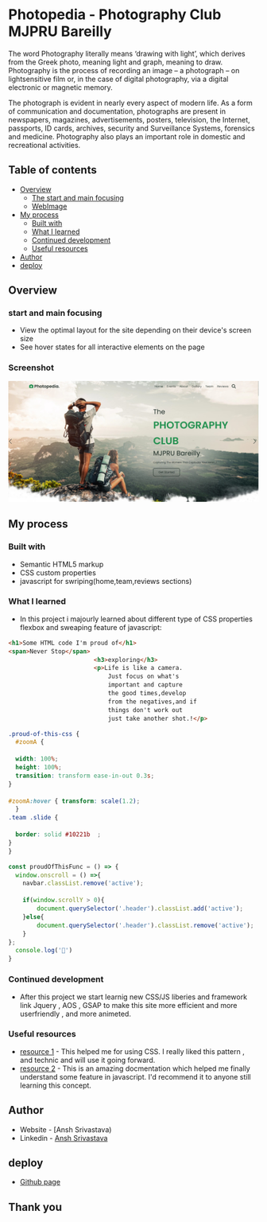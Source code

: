 # Photopedia - Photography Club MJPRU Bareilly
The word Photography literally means ‘drawing with light’, which derives from the Greek photo, meaning light and graph, meaning to draw. Photography is the process of recording an image – a photograph – on lightsensitive film or, in the case of digital photography, via a digital electronic or magnetic memory.

The photograph is evident in nearly every aspect of modern life. As a form of communication and documentation, photographs are present in newspapers, magazines, advertisements, posters, television, the Internet, passports, ID cards, archives, security and Surveillance Systems, forensics and medicine. Photography also plays an important role in domestic and recreational activities.


## Table of contents

- [Overview](#overview)
  - [The start and main focusing](#the-start)
  - [WebImage](#webimage)
- [My process](#my-process)
  - [Built with](#built-with)
  - [What I learned](#what-i-learned)
  - [Continued development](#continued-development)
  - [Useful resources](#useful-resources)
- [Author](#author)
- [deploy](#deploy)


## Overview

### start and main focusing

- View the optimal layout for the site depending on their device's screen size
- See hover states for all interactive elements on the page

### Screenshot

![website screenshot](./photopedia.jpg)


## My process

### Built with

- Semantic HTML5 markup
- CSS custom properties
- javascript for swriping(home,team,reviews sections)


### What I learned

- In this project i majourly learned about different type of CSS properties flexbox and sweaping feature of javascript:

```html
<h1>Some HTML code I'm proud of</h1>
<span>Never Stop</span>
                        <h3>exploring</h3>
                        <p>Life is like a camera.
                            Just focus on what's 
                            important and capture 
                            the good times,develop
                            from the negatives,and if
                            things don't work out 
                            just take another shot.!</p>
```
```css
.proud-of-this-css {
  #zoomA {
 
  width: 100%;
  height: 100%;
  transition: transform ease-in-out 0.3s;
}
 
#zoomA:hover { transform: scale(1.2); 
  }
.team .slide {

  border: solid #10221b  ;
}
}
```
```js
const proudOfThisFunc = () => {
  window.onscroll = () =>{
    navbar.classList.remove('active');

    if(window.scrollY > 0){
        document.querySelector('.header').classList.add('active');
    }else{
        document.querySelector('.header').classList.remove('active');
    }
};
  console.log('🎉')
}
```


### Continued development
- After this project we start learnig new CSS/JS liberies and framework link Jquery , AOS , GSAP to make this site more efficient and more userfriendly , and more animeted.


### Useful resources

- [resource 1](https://developer.mozilla.org/en) - This helped me for using CSS. I really liked this pattern , and technic and will use it going forward.
- [resource 2](https://www.w3schools.com) - This is an amazing docmentation which helped me finally understand some feature in javascript. I'd recommend it to anyone still learning this concept.


## Author

- Website - [Ansh Srivastava)
- Linkedin - [Ansh Srivastava](https://www.linkedin.com/in/ansh-srivastava-bb544b225)





## deploy
- [Github page]()

## Thank you
